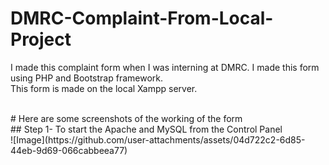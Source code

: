 # DMRC-Complaint-From-Local-Project
I made this complaint form when I was interning at DMRC. I made this form using PHP and Bootstrap framework.
<br>
This form is made on the local Xampp server.

<br>
# Here are some screenshots of the working of the form
<br>
## Step 1- To start the Apache and MySQL from the Control Panel
<br>
![Image](https://github.com/user-attachments/assets/04d722c2-6d85-44eb-9d69-066cabbeea77)

